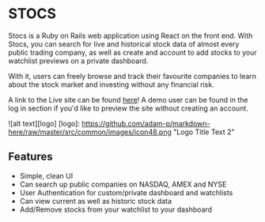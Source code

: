 # STOCS 

Stocs is a Ruby on Rails web application using React on the front end. With Stocs, you can search for live and historical stock data of almost every public trading company, as well as create and account to add stocks to your watchlist previews on a private dashboard.

With it, users can freely browse and track their favourite companies to learn about the stock market and investing without any financial risk.

A link to the Live site can be found [here](https://stocs.herokuapp.com/#/)! A demo user can be found in the log in section if you'd like to preview the site without creating an account.

![alt text][logo]
[logo]: https://github.com/adam-p/markdown-here/raw/master/src/common/images/icon48.png "Logo Title Text 2"
## Features
* Simple, clean UI
* Can search up public companies on  NASDAQ, AMEX and NYSE
* User Authentication for custom/private dashboard and watchlists
* Can view current as well as historic stock data
* Add/Remove stocks from your watchlist to your dashboard

